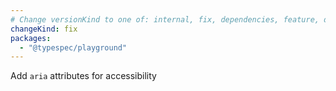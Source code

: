 ```yaml
---
# Change versionKind to one of: internal, fix, dependencies, feature, deprecation, breaking
changeKind: fix
packages:
  - "@typespec/playground"
---
```


Add `aria` attributes for accessibility

